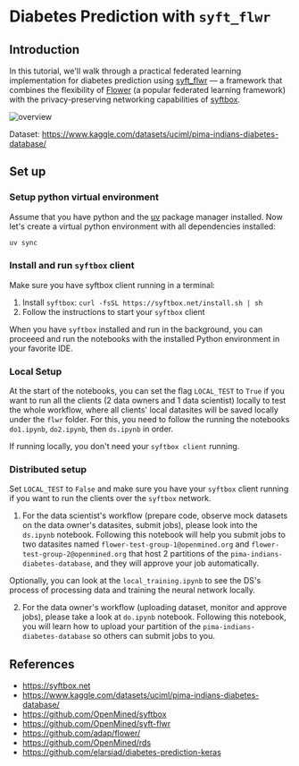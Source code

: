 # Diabetes Prediction with `syft_flwr`

## Introduction

In this tutorial, we'll walk through a practical federated learning implementation for diabetes prediction using [syft_flwr](https://github.com/OpenMined/syft-flwr) — a framework that combines the flexibility of [Flower](https://github.com/adap/flower/) (a popular federated learning framework) with the privacy-preserving networking capabilities of [syftbox](https://www.syftbox.net/).

![overview](./images/overview.png)

Dataset: https://www.kaggle.com/datasets/uciml/pima-indians-diabetes-database/

## Set up

### Setup python virtual environment
Assume that you have python and the [uv](https://docs.astral.sh/uv/) package manager installed. Now let's create a virtual python environment with all dependencies installed:
```bash
uv sync
```

### Install and run `syftbox` client
Make sure you have syftbox client running in a terminal:
1. Install `syftbox`: `curl -fsSL https://syftbox.net/install.sh | sh`
2. Follow the instructions to start your `syftbox` client

When you have `syftbox` installed and run in the background, you can proceeed and run the notebooks with the installed Python environment in your favorite IDE.

### Local Setup
At the start of the notebooks, you can set the flag `LOCAL_TEST` to `True` if you want to run all the clients (2 data owners and 1 data scientist) locally to test the whole workflow, where all clients' local datasites will be saved locally under the `flwr` folder. For this, you need to follow the running the notebooks `do1.ipynb`, `do2.ipynb`, then `ds.ipynb` in order.

If running locally, you don't need your `syftbox client` running.


### Distributed setup
Set `LOCAL_TEST` to `False` and make sure you have your `syftbox` client running if you want to run the clients over the `syftbox` network.

1. For the data scientist's workflow (prepare code, observe mock datasets on the data owner's datasites, submit jobs), please look into the `ds.ipynb` notebook. Following this notebook will help you submit jobs to two datasites named `flower-test-group-1@openmined.org` and `flower-test-group-2@openmined.org` that host 2 partitions of the `pima-indians-diabetes-database`, and they will approve your job automatically.

Optionally, you can look at the `local_training.ipynb` to see the DS's process of processing data and training the neural network locally.

2. For the data owner's workflow (uploading dataset, monitor and approve jobs), please take a look at `do.ipynb` notebook. Following this notebook, you will learn how to upload your partition of the `pima-indians-diabetes-database` so others can submit jobs to you.

## References
- https://syftbox.net
- https://www.kaggle.com/datasets/uciml/pima-indians-diabetes-database/
- https://github.com/OpenMined/syftbox
- https://github.com/OpenMined/syft-flwr
- https://github.com/adap/flower/
- https://github.com/OpenMined/rds
- https://github.com/elarsiad/diabetes-prediction-keras
